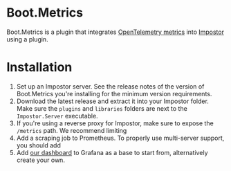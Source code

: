 # Boot.Metrics

Boot.Metrics is a plugin that integrates [OpenTelemetry metrics](https://github.com/open-telemetry/opentelemetry-dotnet) into [Impostor](https://github.com/Impostor/Impostor) using a plugin.


# Installation

1. Set up an Impostor server. See the release notes of the version of Boot.Metrics you're installing for the minimum version requirements.
2. Download the latest release and extract it into your Impostor folder. Make sure the `plugins` and `libraries` folders are next to the `Impostor.Server` executable. 
3. If you're using a reverse proxy for Impostor, make sure to expose the `/metrics` path. We recommend limiting 
4. Add a scraping job to Prometheus. To properly use multi-server support, you should add 
5. Add [our dashboard](https://github.com/miniduikboot/Boot.Metrics/blob/main/resources/dashboard.json) to Grafana as a base to start from, alternatively create your own.
